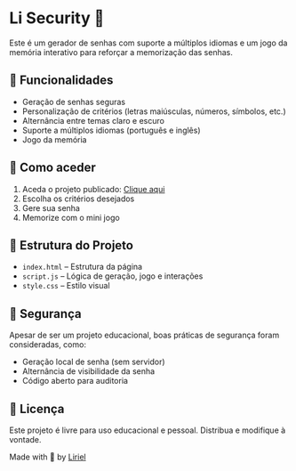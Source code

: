 # Li Security 🔐

Este é um gerador de senhas com suporte a múltiplos idiomas e um jogo da memória interativo para reforçar a memorização das senhas.

## 🌟 Funcionalidades

- Geração de senhas seguras
- Personalização de critérios (letras maiúsculas, números, símbolos, etc.)
- Alternância entre temas claro e escuro
- Suporte a múltiplos idiomas (português e inglês)
- Jogo da memória 

## 🚀 Como aceder

1. Aceda o projeto publicado: [Clique aqui](https://liriel022017.github.io/lisecurity/)
2. Escolha os critérios desejados
3. Gere sua senha
4. Memorize com o mini jogo

## 📁 Estrutura do Projeto

- `index.html` – Estrutura da página
- `script.js` – Lógica de geração, jogo e interações
- `style.css` – Estilo visual


## 🔐 Segurança

Apesar de ser um projeto educacional, boas práticas de segurança foram consideradas, como:
- Geração local de senha (sem servidor)
- Alternância de visibilidade da senha
- Código aberto para auditoria

## 📄 Licença

Este projeto é livre para uso educacional e pessoal. Distribua e modifique à vontade.


Made with 💙 by [Liriel](https://github.com/liriel022017)
